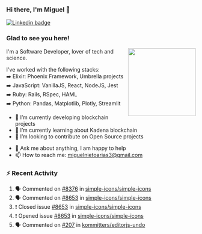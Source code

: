 ### Hi there, I'm Miguel 👋

<a href="https://linkedin.com/in/miguelnietoa/" target="_blank" rel="noopener noreferrer">
  <img src="https://img.shields.io/badge/-LinkedIn-0e76a8?style=flat-square&logo=Linkedin&logoColor=white" alt="Linkedin badge">
</a>
<!-- [![Website Badge](https://img.shields.io/badge/Website-3b5998?style=flat-square&logo=google-chrome&logoColor=white)](#notavailablenow#) 

<img src="https://i.imgur.com/tbrLrt5.gif" width=400 alt="Coding GIF" align="right"/>
-->


### Glad to see you here!
<a href="https://github.com/miguelnietoa"><img src="https://github-readme-stats-git-masterrstaa-rickstaa.vercel.app/api?username=miguelnietoa&show_icons=true&hide_border=true&count_private=true&include_all_commits=true&theme=tokyonight" height="180em" align="right"/></a>
I'm a Software Developer, lover of tech and science. 

I've worked with the following stacks:\
➡️ Elixir: Phoenix Framework, Umbrella projects\
➡️ JavaScript: VanillaJS, React, NodeJS, Jest\
➡️ Ruby: Rails, RSpec, HAML\
➡️ Python: Pandas, Matplotlib, Plotly, Streamlit

- 🔭 I’m currently developing blockchain projects
- 🌱 I’m currently learning about Kadena blockchain
- 👯 I’m looking to contribute on Open Source projects
<!-- 
- 😄 I just finished a Machine Learning course! 
- 🤔 I’m looking for help with ...
-->
- 💬 Ask me about anything, I am happy to help
- 📫 How to reach me: miguelnietoarias3@gmail.com


### ⚡ Recent Activity

<!--START_SECTION:activity-->
1. 🗣 Commented on [#8376](https://github.com/simple-icons/simple-icons/issues/8376) in [simple-icons/simple-icons](https://github.com/simple-icons/simple-icons)
2. 🗣 Commented on [#8653](https://github.com/simple-icons/simple-icons/issues/8653) in [simple-icons/simple-icons](https://github.com/simple-icons/simple-icons)
3. ❗️ Closed issue [#8653](https://github.com/simple-icons/simple-icons/issues/8653) in [simple-icons/simple-icons](https://github.com/simple-icons/simple-icons)
4. ❗️ Opened issue [#8653](https://github.com/simple-icons/simple-icons/issues/8653) in [simple-icons/simple-icons](https://github.com/simple-icons/simple-icons)
5. 🗣 Commented on [#207](https://github.com/kommitters/editorjs-undo/issues/207) in [kommitters/editorjs-undo](https://github.com/kommitters/editorjs-undo)
<!--END_SECTION:activity-->
